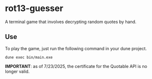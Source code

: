 # rot13-guesser
A terminal game that involves decrypting random quotes by hand.

## Use

To play the game, just run the following command in your dune project.
```
dune exec bin/main.exe
```

**IMPORTANT**: as of 7/23/2025, the certificate for the Quotable API is no longer valid.
